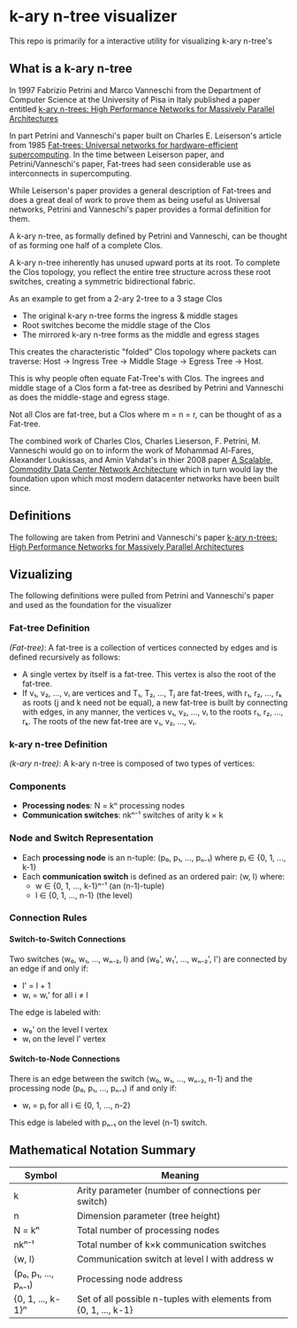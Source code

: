 # k-ary n-tree visualizer

This repo is primarily for a interactive utility for visualizing k-ary n-tree's

## What is a k-ary n-tree

In 1997 Fabrizio Petrini and Marco Vanneschi from the Department of Computer Science at the University of Pisa in Italy published a paper entitled [k-ary n-trees: High Performance Networks for Massively Parallel Architectures](https://ieeexplore.ieee.org/document/580853)

In part Petrini and Vanneschi's paper built on Charles E. Leiserson's article from 1985 [Fat-trees: Universal networks for hardware-efficient supercomputing](https://ieeexplore.ieee.org/abstract/document/6312192).  In the time between Leiserson paper, and Petrini/Vanneschi's paper, Fat-trees had seen considerable use as interconnects in supercomputing.   

While Leiserson's paper provides a general description of Fat-trees and does a great deal of work to prove them as being useful as Universal networks, Petrini and Vanneschi's paper provides a formal definition for them. 

A k-ary n-tree, as formally defined by Petrini and Vanneschi, can be thought of as forming one half of a complete Clos. 

A k-ary n-tree inherently has unused upward ports at its root. To complete the Clos topology, you reflect the entire tree structure across these root switches, creating a symmetric bidirectional fabric.

As an example to get from a 2-ary 2-tree to a 3 stage Clos

- The original k-ary n-tree forms the ingress & middle stages
- Root switches become the middle stage of the Clos
- The mirrored k-ary n-tree forms as the middle and egress stages

This creates the characteristic "folded" Clos topology where packets can traverse: Host → Ingress Tree → Middle Stage → Egress Tree → Host.  

This is why people often equate Fat-Tree's with Clos. The ingrees and middle stage of a Clos form a fat-tree as desribed by Petrini and Vanneschi as does the middle-stage and egress stage.

Not all Clos are fat-tree, but a Clos where m = n = r, can be thought of as a Fat-tree.

The combined work of Charles Clos, Charles Lieserson, F. Petrini, M. Vanneschi would go on to inform the work of Mohammad Al-Fares, Alexander Loukissas, and Amin Vahdat's in thier 2008 paper [A Scalable, Commodity Data Center Network Architecture](https://cseweb.ucsd.edu/~vahdat/papers/sigcomm08.pdf) which in turn would lay the foundation upon which most modern datacenter networks have been built since.

## Definitions

The following are taken from Petrini and Vanneschi's paper [k-ary n-trees: High Performance Networks for Massively Parallel Architectures](https://ieeexplore.ieee.org/document/580853)


## Vizualizing

The following definitions were pulled from Petrini and Vanneschi's paper and used as the foundation for the visualizer

### Fat-tree Definition

*(Fat-tree)*: A fat-tree is a collection of vertices connected by edges and is defined recursively as follows:

- A single vertex by itself is a fat-tree. This vertex is also the root of the fat-tree.
- If v₁, v₂, ..., vᵢ are vertices and T₁, T₂, ..., Tⱼ are fat-trees, with r₁, r₂, ..., rₖ as roots (j and k need not be equal), a new fat-tree is built by connecting with edges, in any manner, the vertices v₁, v₂, ..., vᵢ to the roots r₁, r₂, ..., rₖ. The roots of the new fat-tree are v₁, v₂, ..., vᵢ.

### k-ary n-tree Definition

*(k-ary n-tree)*: A k-ary n-tree is composed of two types of vertices:

### Components
- **Processing nodes**: N = kⁿ processing nodes
- **Communication switches**: nkⁿ⁻¹ switches of arity k × k

### Node and Switch Representation
- Each **processing node** is an n-tuple: (p₀, p₁, ..., pₙ₋₁) where pᵢ ∈ {0, 1, ..., k-1}
- Each **communication switch** is defined as an ordered pair: ⟨w, l⟩ where:
  - w ∈ {0, 1, ..., k-1}ⁿ⁻¹ (an (n-1)-tuple)
  - l ∈ {0, 1, ..., n-1} (the level)

### Connection Rules

#### Switch-to-Switch Connections
Two switches ⟨w₀, w₁, ..., wₙ₋₂, l⟩ and ⟨w₀', w₁', ..., wₙ₋₂', l'⟩ are connected by an edge if and only if:
- l' = l + 1
- wᵢ = wᵢ' for all i ≠ l

The edge is labeled with:
- w₀' on the level l vertex
- wₗ on the level l' vertex

#### Switch-to-Node Connections
There is an edge between the switch ⟨w₀, w₁, ..., wₙ₋₂, n-1⟩ and the processing node (p₀, p₁, ..., pₙ₋₁) if and only if:
- wᵢ = pᵢ for all i ∈ {0, 1, ..., n-2}

This edge is labeled with pₙ₋₁ on the level (n-1) switch.

## Mathematical Notation Summary

| Symbol | Meaning |
|--------|---------|
| k | Arity parameter (number of connections per switch) |
| n | Dimension parameter (tree height) |
| N = kⁿ | Total number of processing nodes |
| nkⁿ⁻¹ | Total number of k×k communication switches |
| ⟨w, l⟩ | Communication switch at level l with address w |
| (p₀, p₁, ..., pₙ₋₁) | Processing node address |
| {0, 1, ..., k-1}ⁿ | Set of all possible n-tuples with elements from {0, 1, ..., k-1} |